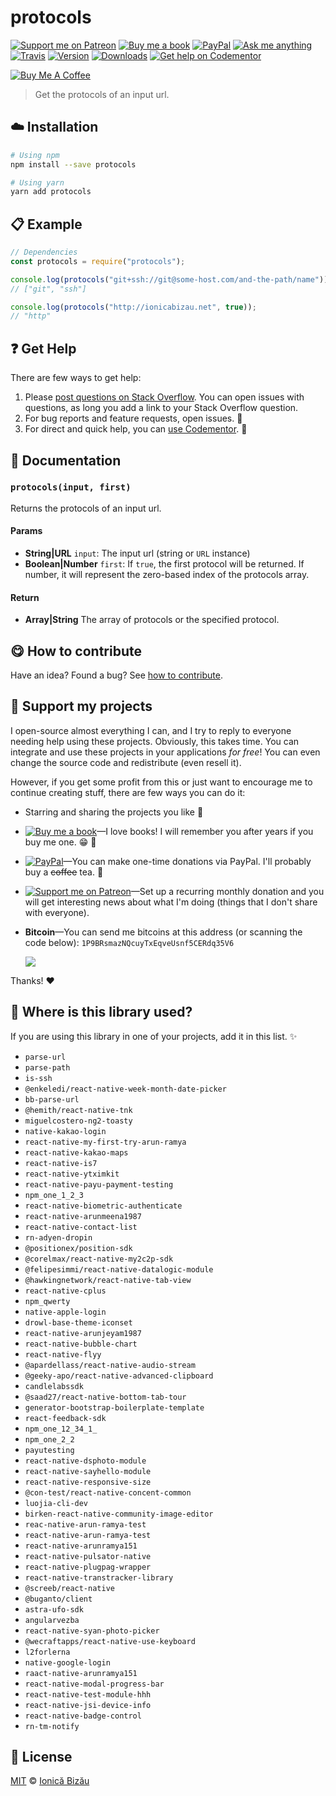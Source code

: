 <!-- Please do not edit this file. Edit the `blah` field in the `package.json` instead. If in doubt, open an issue. -->


















# protocols

 [![Support me on Patreon][badge_patreon]][patreon] [![Buy me a book][badge_amazon]][amazon] [![PayPal][badge_paypal_donate]][paypal-donations] [![Ask me anything](https://img.shields.io/badge/ask%20me-anything-1abc9c.svg)](https://github.com/IonicaBizau/ama) [![Travis](https://img.shields.io/travis/IonicaBizau/protocols.svg)](https://travis-ci.org/IonicaBizau/protocols/) [![Version](https://img.shields.io/npm/v/protocols.svg)](https://www.npmjs.com/package/protocols) [![Downloads](https://img.shields.io/npm/dt/protocols.svg)](https://www.npmjs.com/package/protocols) [![Get help on Codementor](https://cdn.codementor.io/badges/get_help_github.svg)](https://www.codementor.io/johnnyb?utm_source=github&utm_medium=button&utm_term=johnnyb&utm_campaign=github)

<a href="https://www.buymeacoffee.com/H96WwChMy" target="_blank"><img src="https://www.buymeacoffee.com/assets/img/custom_images/yellow_img.png" alt="Buy Me A Coffee"></a>







> Get the protocols of an input url.

















## :cloud: Installation

```sh
# Using npm
npm install --save protocols

# Using yarn
yarn add protocols
```













## :clipboard: Example



```js
// Dependencies
const protocols = require("protocols");

console.log(protocols("git+ssh://git@some-host.com/and-the-path/name"));
// ["git", "ssh"]

console.log(protocols("http://ionicabizau.net", true));
// "http"
```











## :question: Get Help

There are few ways to get help:



 1. Please [post questions on Stack Overflow](https://stackoverflow.com/questions/ask). You can open issues with questions, as long you add a link to your Stack Overflow question.
 2. For bug reports and feature requests, open issues. :bug:
 3. For direct and quick help, you can [use Codementor](https://www.codementor.io/johnnyb). :rocket:





## :memo: Documentation


### `protocols(input, first)`
Returns the protocols of an input url.

#### Params

- **String|URL** `input`: The input url (string or `URL` instance)
- **Boolean|Number** `first`: If `true`, the first protocol will be returned. If number, it will represent the zero-based index of the protocols array.

#### Return
- **Array|String** The array of protocols or the specified protocol.














## :yum: How to contribute
Have an idea? Found a bug? See [how to contribute][contributing].


## :sparkling_heart: Support my projects
I open-source almost everything I can, and I try to reply to everyone needing help using these projects. Obviously,
this takes time. You can integrate and use these projects in your applications *for free*! You can even change the source code and redistribute (even resell it).

However, if you get some profit from this or just want to encourage me to continue creating stuff, there are few ways you can do it:


 - Starring and sharing the projects you like :rocket:
 - [![Buy me a book][badge_amazon]][amazon]—I love books! I will remember you after years if you buy me one. :grin: :book:
 - [![PayPal][badge_paypal]][paypal-donations]—You can make one-time donations via PayPal. I'll probably buy a ~~coffee~~ tea. :tea:
 - [![Support me on Patreon][badge_patreon]][patreon]—Set up a recurring monthly donation and you will get interesting news about what I'm doing (things that I don't share with everyone).
 - **Bitcoin**—You can send me bitcoins at this address (or scanning the code below): `1P9BRsmazNQcuyTxEqveUsnf5CERdq35V6`

    ![](https://i.imgur.com/z6OQI95.png)


Thanks! :heart:
















## :dizzy: Where is this library used?
If you are using this library in one of your projects, add it in this list. :sparkles:

 - `parse-url`
 - `parse-path`
 - `is-ssh`
 - `@enkeledi/react-native-week-month-date-picker`
 - `bb-parse-url`
 - `@hemith/react-native-tnk`
 - `miguelcostero-ng2-toasty`
 - `native-kakao-login`
 - `react-native-my-first-try-arun-ramya`
 - `react-native-kakao-maps`
 - `react-native-is7`
 - `react-native-ytximkit`
 - `react-native-payu-payment-testing`
 - `npm_one_1_2_3`
 - `react-native-biometric-authenticate`
 - `react-native-arunmeena1987`
 - `react-native-contact-list`
 - `rn-adyen-dropin`
 - `@positionex/position-sdk`
 - `@corelmax/react-native-my2c2p-sdk`
 - `@felipesimmi/react-native-datalogic-module`
 - `@hawkingnetwork/react-native-tab-view`
 - `react-native-cplus`
 - `npm_qwerty`
 - `native-apple-login`
 - `drowl-base-theme-iconset`
 - `react-native-arunjeyam1987`
 - `react-native-bubble-chart`
 - `react-native-flyy`
 - `@apardellass/react-native-audio-stream`
 - `@geeky-apo/react-native-advanced-clipboard`
 - `candlelabssdk`
 - `@saad27/react-native-bottom-tab-tour`
 - `generator-bootstrap-boilerplate-template`
 - `react-feedback-sdk`
 - `npm_one_12_34_1_`
 - `npm_one_2_2`
 - `payutesting`
 - `react-native-dsphoto-module`
 - `react-native-sayhello-module`
 - `react-native-responsive-size`
 - `@con-test/react-native-concent-common`
 - `luojia-cli-dev`
 - `birken-react-native-community-image-editor`
 - `reac-native-arun-ramya-test`
 - `react-native-arun-ramya-test`
 - `react-native-arunramya151`
 - `react-native-pulsator-native`
 - `react-native-plugpag-wrapper`
 - `react-native-transtracker-library`
 - `@screeb/react-native`
 - `@buganto/client`
 - `astra-ufo-sdk`
 - `angularvezba`
 - `react-native-syan-photo-picker`
 - `@wecraftapps/react-native-use-keyboard`
 - `l2forlerna`
 - `native-google-login`
 - `raact-native-arunramya151`
 - `react-native-modal-progress-bar`
 - `react-native-test-module-hhh`
 - `react-native-jsi-device-info`
 - `react-native-badge-control`
 - `rn-tm-notify`











## :scroll: License

[MIT][license] © [Ionică Bizău][website]






[license]: /LICENSE
[website]: https://ionicabizau.net
[contributing]: /CONTRIBUTING.md
[docs]: /DOCUMENTATION.md
[badge_patreon]: https://ionicabizau.github.io/badges/patreon.svg
[badge_amazon]: https://ionicabizau.github.io/badges/amazon.svg
[badge_paypal]: https://ionicabizau.github.io/badges/paypal.svg
[badge_paypal_donate]: https://ionicabizau.github.io/badges/paypal_donate.svg
[patreon]: https://www.patreon.com/ionicabizau
[amazon]: http://amzn.eu/hRo9sIZ
[paypal-donations]: https://www.paypal.com/cgi-bin/webscr?cmd=_s-xclick&hosted_button_id=RVXDDLKKLQRJW
